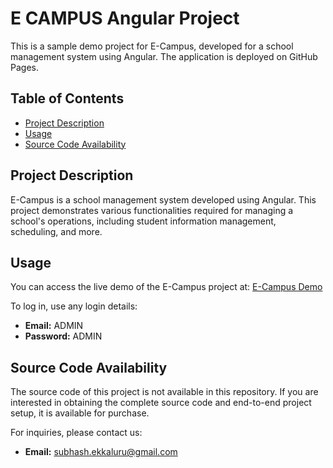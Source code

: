 # E CAMPUS Angular Project

This is a sample demo project for E-Campus, developed for a school management system using Angular. The application is deployed on GitHub Pages.

## Table of Contents

- [Project Description](#project-description)
- [Usage](#usage)
- [Source Code Availability](#source-code-availability) 

## Project Description

E-Campus is a school management system developed using Angular. This project demonstrates various functionalities required for managing a school's operations, including student information management, scheduling, and more.

## Usage

You can access the live demo of the E-Campus project at: [E-Campus Demo](https://ekkalurusubhash.github.io/e_campus/#/login)

To log in, use any login details:
- **Email:** ADMIN
- **Password:** ADMIN

## Source Code Availability

The source code of this project is not available in this repository. If you are interested in obtaining the complete source code and end-to-end project setup, it is available for purchase.

For inquiries, please contact us:
- **Email:** subhash.ekkaluru@gmail.com 




 
